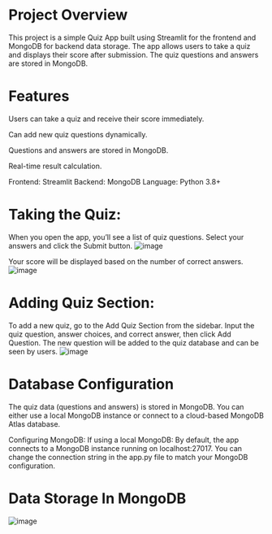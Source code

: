 # Project Overview
This project is a simple Quiz App built using Streamlit for the frontend and MongoDB for backend data storage. 
The app allows users to take a quiz and displays their score after submission. The quiz questions and answers are stored in MongoDB.

# Features
  Users can take a quiz and receive their score immediately.
  
  Can add new quiz questions dynamically.
  
  Questions and answers are stored in MongoDB.
  
  Real-time result calculation.

Frontend: Streamlit
Backend: MongoDB
Language: Python 3.8+


# Taking the Quiz:
When you open the app, you’ll see a list of quiz questions.
Select your answers and click the Submit button.
![image](https://github.com/user-attachments/assets/2505e537-c430-4477-bcc6-5de74b132dd9)

Your score will be displayed based on the number of correct answers.
![image](https://github.com/user-attachments/assets/c927669e-c8d9-4b1b-bbd1-37c8a3862172)


# Adding Quiz Section:
To add a new quiz, go to the Add Quiz Section from the sidebar.
Input the quiz question, answer choices, and correct answer, then click Add Question.
The new question will be added to the quiz database and can be seen by users.
![image](https://github.com/user-attachments/assets/048a35f5-75b6-47b3-8d84-7017fc83d10f)


# Database Configuration
The quiz data (questions and answers) is stored in MongoDB. You can either use a local MongoDB instance or connect to a cloud-based MongoDB Atlas database.

Configuring MongoDB:
If using a local MongoDB:
By default, the app connects to a MongoDB instance running on localhost:27017.
You can change the connection string in the app.py file to match your MongoDB configuration.

# Data Storage In MongoDB
![image](https://github.com/user-attachments/assets/c470bbb4-0204-4800-bd95-59a984d24741)

